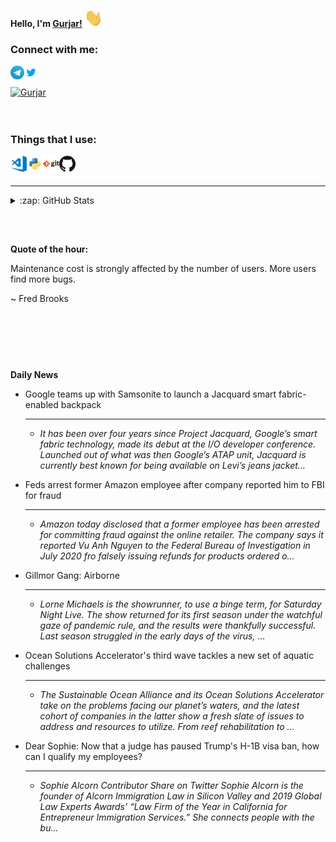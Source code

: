 #### Hello, I'm [Gurjar!](https://GurjarKing.github.io) <img src="https://raw.githubusercontent.com/ABSphreak/ABSphreak/master/gifs/Hi.gif" width="30px"></h2>


### Connect with me:

[<img align="left" alt="Gurjar | Telegram" width="22px" src="https://raw.githubusercontent.com/github/explore/80688e429a7d4ef2fca1e82350fe8e3517d3494d/topics/telegram/telegram.png" />][Telegram]
[<img align="left" alt="Gurjar | Twitter" width="22px" src="https://raw.githubusercontent.com/github/explore/80688e429a7d4ef2fca1e82350fe8e3517d3494d/topics/twitter/twitter.png" />][Twitter]
<br >
<br >
<a href="https://github.com/GurjarKing"><img src="https://komarev.com/ghpvc/?username=GurjarKing" alt="Gurjar" /></a> <br />
<br />
<br />
<!-- <br >

![](https://visitor-badge.glitch.me/badge?page_id=GurjarKing)

<br /> -->

### Things that I use:

[<img align="left" alt="Visual Studio Code" width="26px" src="https://raw.githubusercontent.com/github/explore/80688e429a7d4ef2fca1e82350fe8e3517d3494d/topics/visual-studio-code/visual-studio-code.png" />][VSCode]
[<img align="left" alt="Python" width="26px" src="https://raw.githubusercontent.com/github/explore/80688e429a7d4ef2fca1e82350fe8e3517d3494d/topics/python/python.png" />][Python]
[<img align="left" alt="Git" width="26px" src="https://raw.githubusercontent.com/github/explore/80688e429a7d4ef2fca1e82350fe8e3517d3494d/topics/git/git.png" />][Git]
[<img align="left" alt="GitHub" width="26px" src="https://raw.githubusercontent.com/github/explore/78df643247d429f6cc873026c0622819ad797942/topics/github/github.png" />][Github]

<br />
<br />

---
<details>
  <summary>:zap: GitHub Stats</summary>

<img align="left" alt="Gurjar's Github Stats" src="https://github-readme-stats.vercel.app/api?username=GurjarKing&show_icons=true&hide_border=true&count_private=true&include_all_commit=true&theme=algolia" />

</details>

<!-- ### 🔔 My latest tweet
<a href="https://twitter.com/Gurjar_King43" target="_blank">
	<img src="https://github.com/GurjarKing/GurjarKing/raw/master/tweet.png" width="70%" align="center" alt="Click to view on Twitter" title="My latest tweet, as an image"/>
</a> -->
<br>

<pre>

</pre>

**Quote of the hour:**

Maintenance cost is strongly affected by the number of users. More users find more bugs.

~ Fred Brooks
<pre>

</pre>
<br>
<pre>


</pre>
<strong>Daily News</strong>
  
  - Google teams up with Samsonite to launch a Jacquard smart fabric-enabled backpack
     <hr/>
     
      - *It has been over four years since Project Jacquard, Google’s smart fabric technology, made its debut at the I/O developer conference. Launched out of what was then Google’s ATAP unit, Jacquard is currently best known for being available on Levi’s jeans jacket…*
     
  - Feds arrest former Amazon employee after company reported him to FBI for fraud
      <hr/>
      
      - *Amazon today disclosed that a former employee has been arrested for committing fraud against the online retailer. The company says it reported Vu Anh Nguyen to the Federal Bureau of Investigation in July 2020 fro falsely issuing refunds for products ordered o…*
      
  - Gillmor Gang: Airborne
      <hr/>
      
      - *Lorne Michaels is the showrunner, to use a binge term, for Saturday Night Live. The show returned for its first season under the watchful gaze of pandemic rule, and the results were thankfully successful. Last season struggled in the early days of the virus, …*
      
  - Ocean Solutions Accelerator's third wave tackles a new set of aquatic challenges
      <hr/>
      
      - *The Sustainable Ocean Alliance and its Ocean Solutions Accelerator take on the problems facing our planet’s waters, and the latest cohort of companies in the latter show a fresh slate of issues to address and resources to utilize. From reef rehabilitation to …*
       
  - Dear Sophie: Now that a judge has paused Trump's H-1B visa ban, how can I qualify my employees?
      <hr/>
       
       - *Sophie Alcorn Contributor Share on Twitter Sophie Alcorn is the founder of Alcorn Immigration Law in Silicon Valley and 2019 Global Law Experts Awards’ “Law Firm of the Year in California for Entrepreneur Immigration Services.” She connects people with the bu…*
      

<br />

[VSCode]: https://code.visualstudio.com/
[Python]: https://www.python.org/
[Git]: https://git-scm.com/
[Github]: https://github.com/
[Telegram]: https://t.me/Gurjar_King/
[Twitter]: https://twitter.com/Gurjar_King43/
